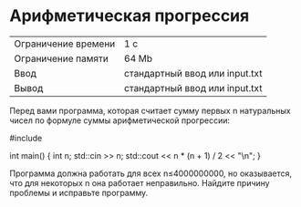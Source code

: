 # Арифметическая прогрессия

<table>
 <tr>
    <td>Ограничение времени</td>
    <td>1 c</td>
 </tr>
 <tr>
    <td>Ограничение памяти</td>
    <td>64 Mb</td>
 </tr>
  <tr>
    <td>Ввод</td>
    <td>стандартный ввод или input.txt</td>
 </tr>
  <tr>
    <td>Вывод</td>
    <td>стандартный ввод или input.txt</td>
 </tr>
</table>

Перед вами программа, которая считает сумму первых n натуральных чисел по формуле суммы арифметической прогрессии:

#include <iostream>

int main() {
    int n;
    std::cin >> n;
    std::cout << n * (n + 1) / 2 << "\n";
}

Программа должна работать для всех n≤4000000000, но оказывается, что для некоторых n она работает неправильно. Найдите причину проблемы и исправьте программу.